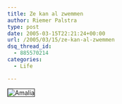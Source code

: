 ```yaml
---
title: Ze kan al zwemmen
author: Riemer Palstra
type: post
date: 2005-03-15T22:21:24+00:00
url: /2005/03/15/ze-kan-al-zwemmen
dsq_thread_id:
  - 885570214
categories:
  - Life

---
```

<img data-recalc-dims="1" decoding="async" src="https://i0.wp.com/www.palstra.com/images/front/amalia.jpg?w=1100&#038;ssl=1" alt="Amalia" border="1" />